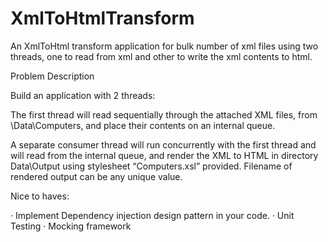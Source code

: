 # XmlToHtmlTransform
An XmlToHtml transform application for bulk number of xml files using two threads,
 one to read from xml and other to write the xml contents to html.

Problem Description

Build an application with 2 threads:

The first thread will read sequentially through the attached XML files, from \Data\Computers, and place their contents on an internal queue.
 
A separate consumer thread will run concurrently with the first thread and will read from the internal queue, and render the XML to HTML in directory Data\Output using stylesheet “Computers.xsl” provided. Filename of rendered output can be any unique value.



Nice to haves:

·         Implement Dependency injection design pattern in your code.
·         Unit Testing
·         Mocking framework


